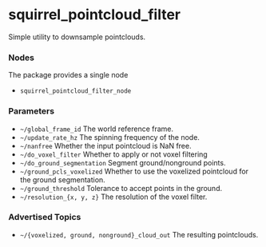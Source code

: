 squirrel_pointcloud_filter
==========================

Simple utility to downsample pointclouds.

### Nodes

The package provides a single node
- `squirrel_pointcloud_filter_node`


### Parameters
- `~/global_frame_id` The world reference frame.
- `~/update_rate_hz` The spinning frequency of the node.
- `~/nanfree` Whether the input pointcloud is NaN free.
- `~/do_voxel_filter` Whether to apply or not voxel filtering 
- `~/do_ground_segmentation` Segment ground/nonground points.
- `~/ground_pcls_voxelized` Whether to use the voxelized pointcloud for
  the ground segmentation.
- `~/ground_threshold` Tolerance to accept points in the ground.
- `~/resolution_{x, y, z}` The resolution of the voxel filter.

### Advertised Topics

- `~/{voxelized, ground, nonground}_cloud_out` The resulting pointclouds.
